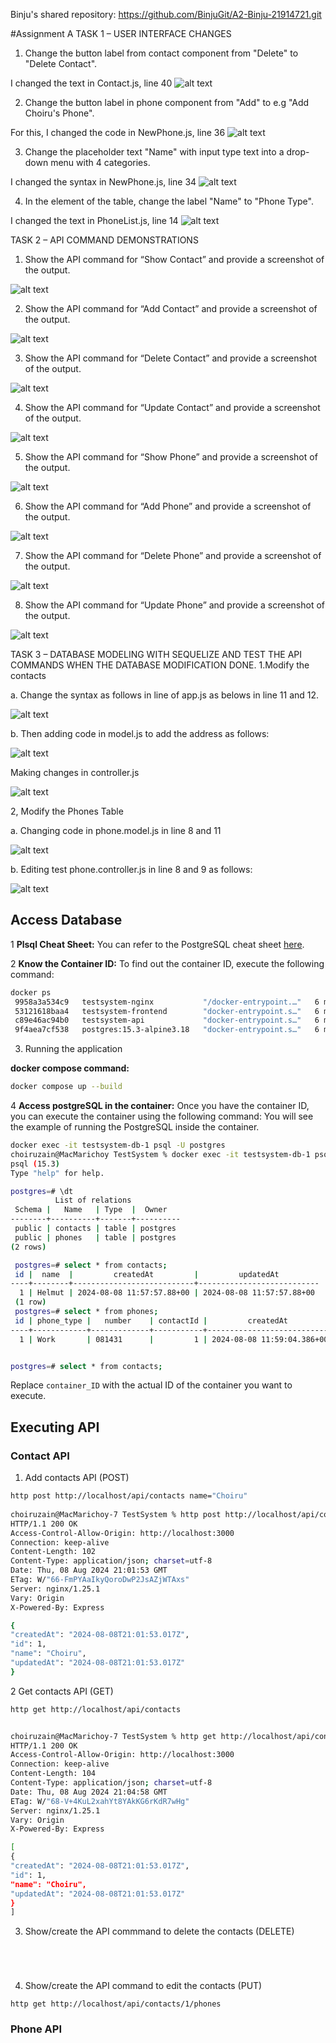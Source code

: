 
Binju's shared repository: https://github.com/BinjuGit/A2-Binju-21914721.git

#Assignment A
TASK 1 – USER INTERFACE CHANGES

1. Change the button label from contact component from "Delete" to "Delete Contact".

I changed the text in Contact.js, line 40
![alt text](image.png)

2. Change the button label in phone component from "Add" to e.g "Add Choiru's Phone".

For this, I changed the code in NewPhone.js, line 36
![alt text](image-1.png)

3. Change the placeholder text "Name" with input type text into a drop-down menu with 4 categories.

I changed the syntax in NewPhone.js, line 34
![alt text](image-5.png)

4. In the <tr> element of the table, change the label "Name" to "Phone Type".

I changed the text in PhoneList.js, line 14
![alt text](image-4.png)

TASK 2 – API COMMAND DEMONSTRATIONS

1. Show the API command for “Show Contact” and provide a screenshot of the output.

![alt text](image-6.png)

2. Show the API command for “Add Contact” and provide a screenshot of the output.

![alt text](image-7.png)

3. Show the API command for “Delete Contact” and provide a screenshot of the output.

![alt text](image-8.png)

4. Show the API command for “Update Contact” and provide a screenshot of the output.

![alt text](image-9.png)

5. Show the API command for “Show Phone” and provide a screenshot of the output.

![alt text](image-10.png)

6. Show the API command for “Add Phone” and provide a screenshot of the output.

![alt text](image-11.png)

7. Show the API command for “Delete Phone” and provide a screenshot of the output.

![alt text](image-12.png)

8. Show the API command for “Update Phone” and provide a screenshot of the output.

![alt text](image-13.png)

TASK 3 – DATABASE MODELING WITH SEQUELIZE AND TEST THE API COMMANDS WHEN THE 
DATABASE MODIFICATION DONE.
1.Modify the contacts

a. Change the syntax as follows in line   of app.js as belows in line 11 and 12.

![alt text](image-14.png)

b. Then adding code in model.js to add the address as follows:

![alt text](image-15.png)

Making changes in controller.js

![alt text](image-17.png)

2, Modify the Phones Table

a. Changing code in phone.model.js in line 8 and 11

![alt text](image-18.png)

b. Editing test phone.controller.js in line 8 and 9 as follows:

![alt text](image-19.png)













## Access Database
1 **Plsql Cheat Sheet:**
You can refer to the PostgreSQL cheat sheet [here](https://www.postgresqltutorial.com/postgresql-cheat-sheet/).

2 **Know the Container ID:**
To find out the container ID, execute the following command:
   ```bash
   docker ps
    9958a3a534c9   testsystem-nginx           "/docker-entrypoint.…"   6 minutes ago   Up 6 minutes   0.0.0.0:80->80/tcp   testsystem-nginx-1
    53121618baa4   testsystem-frontend        "docker-entrypoint.s…"   6 minutes ago   Up 6 minutes   3000/tcp             testsystem-frontend-1
    c89e46ac94b0   testsystem-api             "docker-entrypoint.s…"   6 minutes ago   Up 6 minutes   5000/tcp             testsystem-api-1
    9f4aea7cf538   postgres:15.3-alpine3.18   "docker-entrypoint.s…"   6 minutes ago   Up 6 minutes   5432/tcp             testsystem-db-1
   ```
3. Running the application

**docker compose command:**
   ```bash
   docker compose up --build
   ```

4 **Access postgreSQL in the container:**
Once you have the container ID, you can execute the container using the following command:
You will see the example of running the PostgreSQL inside the container.
   ```bash
   docker exec -it testsystem-db-1 psql -U postgres
   choiruzain@MacMarichoy TestSystem % docker exec -it testsystem-db-1 psql -U postgres                                       
   psql (15.3)
   Type "help" for help.
   
   postgres=# \dt
             List of relations
    Schema |   Name   | Type  |  Owner   
   --------+----------+-------+----------
    public | contacts | table | postgres
    public | phones   | table | postgres
   (2 rows)
  
    postgres=# select * from contacts;
    id |  name  |         createdAt         |         updatedAt         
   ----+--------+---------------------------+---------------------------
     1 | Helmut | 2024-08-08 11:57:57.88+00 | 2024-08-08 11:57:57.88+00
    (1 row)
    postgres=# select * from phones;
    id | phone_type |   number    | contactId |         createdAt          |         updatedAt          
   ----+------------+-------------+-----------+----------------------------+----------------------------
     1 | Work       | 081431      |         1 | 2024-08-08 11:59:04.386+00 | 2024-08-08 11:59:04.386+00


postgres=# select * from contacts;
   ```
Replace `container_ID` with the actual ID of the container you want to execute.

## Executing API

### Contact API


1. Add contacts API  (POST)
```bash
http post http://localhost/api/contacts name="Choiru"
        
choiruzain@MacMarichoy-7 TestSystem % http post http://localhost/api/contacts name="Choiru"
HTTP/1.1 200 OK
Access-Control-Allow-Origin: http://localhost:3000
Connection: keep-alive
Content-Length: 102
Content-Type: application/json; charset=utf-8
Date: Thu, 08 Aug 2024 21:01:53 GMT
ETag: W/"66-FmPYAaIkyQoroDwP2JsAZjWTAxs"
Server: nginx/1.25.1
Vary: Origin
X-Powered-By: Express

{
"createdAt": "2024-08-08T21:01:53.017Z",
"id": 1,
"name": "Choiru",
"updatedAt": "2024-08-08T21:01:53.017Z"
}

```
2 Get contacts API  (GET)

```bash
http get http://localhost/api/contacts


choiruzain@MacMarichoy-7 TestSystem % http get http://localhost/api/contacts
HTTP/1.1 200 OK
Access-Control-Allow-Origin: http://localhost:3000
Connection: keep-alive
Content-Length: 104
Content-Type: application/json; charset=utf-8
Date: Thu, 08 Aug 2024 21:04:58 GMT
ETag: W/"68-V+4KuL2xahYt8YAkKG6rKdR7wHg"
Server: nginx/1.25.1
Vary: Origin
X-Powered-By: Express

[
{
"createdAt": "2024-08-08T21:01:53.017Z",
"id": 1,
"name": "Choiru",
"updatedAt": "2024-08-08T21:01:53.017Z"
}
]


```
3. Show/create the API commmand to delete the contacts (DELETE)

```bash





```

4. Show/create the API command to edit the contacts (PUT)
```
http get http://localhost/api/contacts/1/phones

```

### Phone API